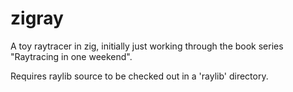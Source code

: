 # zigray
A toy raytracer in zig, initially just working through the
book series "Raytracing in one weekend".

Requires raylib source to be checked out in a 'raylib'
directory.